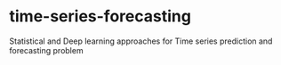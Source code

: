 # time-series-forecasting
Statistical and Deep learning approaches for Time series prediction and forecasting problem

